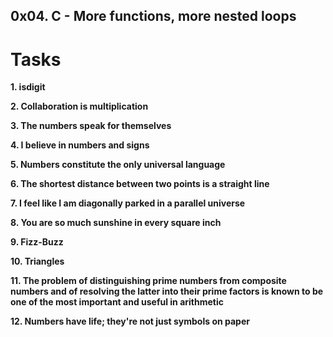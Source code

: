 ## 0x04. C - More functions, more nested loops

# Tasks

**1. isdigit**

**2. Collaboration is multiplication**

**3. The numbers speak for themselves**


**4. I believe in numbers and signs**


**5. Numbers constitute the only universal language**

**6. The shortest distance between two points is a straight line**

**7. I feel like I am diagonally parked in a parallel universe**



**8. You are so much sunshine in every square inch**


**9. Fizz-Buzz**

**10. Triangles**


**11. The problem of distinguishing prime numbers from composite numbers and of resolving the latter into their prime factors is known to be one of the most important and useful in arithmetic**


**12. Numbers have life; they're not just symbols on paper**